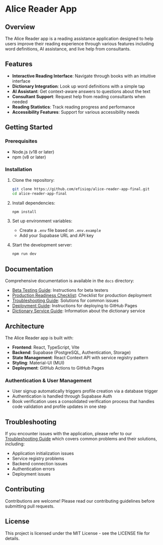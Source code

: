 # Alice Reader App

## Overview

The Alice Reader app is a reading assistance application designed to help users improve their reading experience through various features including word definitions, AI assistance, and live help from consultants.

## Features

- **Interactive Reading Interface**: Navigate through books with an intuitive interface
- **Dictionary Integration**: Look up word definitions with a simple tap
- **AI Assistant**: Get context-aware answers to questions about the text
- **Consultant Support**: Request help from reading consultants when needed
- **Reading Statistics**: Track reading progress and performance
- **Accessibility Features**: Support for various accessibility needs

## Getting Started

### Prerequisites

- Node.js (v18 or later)
- npm (v8 or later)

### Installation

1. Clone the repository:
   ```bash
   git clone https://github.com/efisiop/alice-reader-app-final.git
   cd alice-reader-app-final
   ```

2. Install dependencies:
   ```bash
   npm install
   ```

3. Set up environment variables:
   - Create a `.env` file based on `.env.example`
   - Add your Supabase URL and API key

4. Start the development server:
   ```bash
   npm run dev
   ```

## Documentation

Comprehensive documentation is available in the `docs` directory:

- [Beta Testing Guide](docs/beta-testing-guide.md): Instructions for beta testers
- [Production Readiness Checklist](docs/production-readiness-checklist.md): Checklist for production deployment
- [Troubleshooting Guide](docs/troubleshooting-guide.md): Solutions for common issues
- [Deployment Guide](docs/deployment-guide.md): Instructions for deploying to GitHub Pages
- [Dictionary Service Guide](docs/dictionary-service-guide.md): Information about the dictionary service

## Architecture

The Alice Reader app is built with:

- **Frontend**: React, TypeScript, Vite
- **Backend**: Supabase (PostgreSQL, Authentication, Storage)
- **State Management**: React Context API with service registry pattern
- **Styling**: Material-UI (MUI)
- **Deployment**: GitHub Actions to GitHub Pages

### Authentication & User Management

- User signup automatically triggers profile creation via a database trigger
- Authentication is handled through Supabase Auth
- Book verification uses a consolidated verification process that handles code validation and profile updates in one step

## Troubleshooting

If you encounter issues with the application, please refer to our [Troubleshooting Guide](docs/troubleshooting-guide.md) which covers common problems and their solutions, including:

- Application initialization issues
- Service registry problems
- Backend connection issues
- Authentication errors
- Deployment issues

## Contributing

Contributions are welcome! Please read our contributing guidelines before submitting pull requests.

## License

This project is licensed under the MIT License - see the LICENSE file for details.
